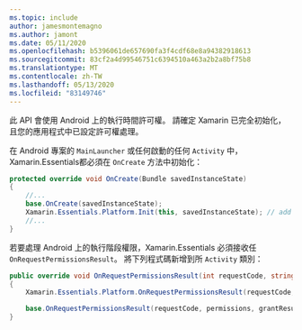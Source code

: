 ```yaml
---
ms.topic: include
author: jamesmontemagno
ms.author: jamont
ms.date: 05/11/2020
ms.openlocfilehash: b5396061de657690fa3f4cdf68e8a94382918613
ms.sourcegitcommit: 83cf2a4d99546751c6394510a463a2b2a8bf75b8
ms.translationtype: MT
ms.contentlocale: zh-TW
ms.lasthandoff: 05/13/2020
ms.locfileid: "83149746"
---
```

此 API 會使用 Android 上的執行時間許可權。 請確定 Xamarin 已完全初始化，且您的應用程式中已設定許可權處理。

在 Android 專案的 `MainLauncher` 或任何啟動的任何 `Activity` 中，Xamarin.Essentials都必須在 `OnCreate` 方法中初始化：

```csharp
protected override void OnCreate(Bundle savedInstanceState) 
{
    //...
    base.OnCreate(savedInstanceState);
    Xamarin.Essentials.Platform.Init(this, savedInstanceState); // add this line to your code, it may also be called: bundle
    //...
}    
```

若要處理 Android 上的執行階段權限，Xamarin.Essentials 必須接收任 `OnRequestPermissionsResult`。 將下列程式碼新增到所 `Activity` 類別：

```csharp
public override void OnRequestPermissionsResult(int requestCode, string[] permissions, Android.Content.PM.Permission[] grantResults)
{
    Xamarin.Essentials.Platform.OnRequestPermissionsResult(requestCode, permissions, grantResults);

    base.OnRequestPermissionsResult(requestCode, permissions, grantResults);
}
```
